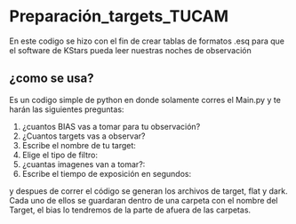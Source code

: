 # Preparación_targets_TUCAM
En este codigo se hizo con el fin de crear tablas de formatos .esq para que el software de KStars pueda leer nuestras noches de observación

## ¿como se usa?
Es un codigo simple de python en donde solamente corres el Main.py y te harán las siguientes preguntas:
1. ¿cuantos BIAS vas a tomar para tu observación?
2. ¿Cuantos targets vas a observar?
3. Escribe el nombre de tu target:
4. Elige el tipo de filtro:
5. ¿cuantas imagenes van a tomar?:
6. Escribe el tiempo de exposición en segundos:

y despues de correr el código se generan los archivos de target, flat y dark. Cada uno de ellos se guardaran dentro de una carpeta con el nombre del Target, el bias lo tendremos de la parte de afuera de las carpetas.
